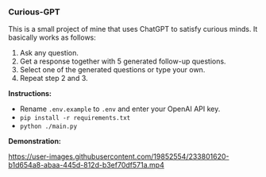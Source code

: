 ### Curious-GPT

This is a small project of mine that uses ChatGPT to satisfy curious minds. It basically works as follows:

1. Ask any question.
2. Get a response together with 5 generated follow-up questions.
3. Select one of the generated questions or type your own.
4. Repeat step 2 and 3.

**Instructions:**
- Rename `.env.example` to `.env` and enter your OpenAI API key. 
- `pip install -r requirements.txt`
- `python ./main.py`

**Demonstration:**

https://user-images.githubusercontent.com/19852554/233801620-b1d654a8-abaa-445d-812d-b3ef70df571a.mp4
